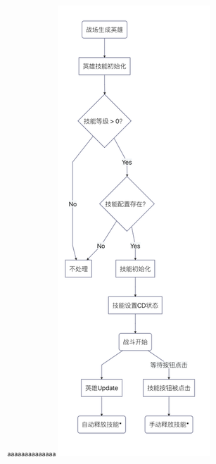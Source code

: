 aaaaaaaaaaaaaa
![英雄释放](https://github.com/eeeeeccccc/TestParent/blob/master/%E8%8B%B1%E9%9B%84%E9%87%8A%E6%94%BE%E6%8A%80%E8%83%BD.png)
